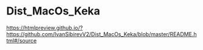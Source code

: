 # Dist_MacOs_Keka

https://htmlpreview.github.io/?https://github.com/IvanSibirevV2/Dist_MacOs_Keka/blob/master/README.html#/source
